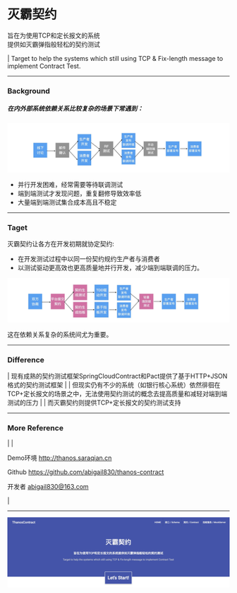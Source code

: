 
# 灭霸契约

旨在为使用TCP和定长报文的系统\
提供如灭霸弹指般轻松的契约测试

| 
Target to help the systems which still using TCP & Fix-length message to implement Contract Test. 
 
---

### Background

##### 在内外部系统依赖关系比较复杂的场景下常遇到：

![](background.jpg "常见流程")

- 并行开发困难，经常需要等待联调测试
- 端到端测试才发现问题，重复翻修导致效率低
- 大量端到端测试集合成本高且不稳定

------

### Taget

灭霸契约让各方在开发初期就协定契约:

* 在开发测试过程中以同一份契约规约生产者与消费者
* 以测试驱动更高效也更高质量地并行开发，减少端到端联调的压力。

![](target.jpg "目标流程")

这在依赖关系复杂的系统间尤为重要。

---


### Difference

| 现有成熟的契约测试框架SpringCloudContract和Pact提供了基于HTTP+JSON格式的契约测试框架
| 
| 但现实仍有不少的系统（如银行核心系统）依然徘徊在TCP+定长报文的场景之中，无法使用契约测试的概念去提高质量和减轻对端到端测试的压力
| 
| 而灭霸契约则提供TCP+定长报文的契约测试支持

---


### More Reference

| 
| 

Demo环境 <http://thanos.saraqian.cn>

Github <https://github.com/abigail830/thanos-contract>

开发者 [abigail830@163.com](mailto:abigail830@163.com)

| 

------

![Let's start](header.jpg)



